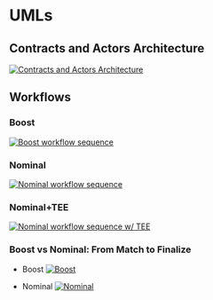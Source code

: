 # UMLs

## Contracts and Actors Architecture
[![Contracts and Actors Architecture](https://tinyurl.com/2n6qr3ja)](https://tinyurl.com/2n6qr3ja)<!--![Contracts and Actors Architecture](./architecture-ODB.puml)-->

## Workflows

### Boost
[![Boost workflow sequence](https://tinyurl.com/2pnsbm4y)](https://tinyurl.com/2pnsbm4y)<!--![Boost workflow sequence](./nominalworkflow-ODB-boost.puml)-->

### Nominal
[![Nominal workflow sequence](https://tinyurl.com/2m8r8c32)](https://tinyurl.com/2m8r8c32)<!--![Nominal workflow sequence](./nominalworkflow-ODB.puml)-->

### Nominal+TEE
[![Nominal workflow sequence w/ TEE](https://tinyurl.com/2j3ph3sj)](https://tinyurl.com/2j3ph3sj)<!--![Nominal workflow sequence w/ TEE](./nominalworkflow-ODB+TEE.puml)-->

### Boost vs Nominal: From Match to Finalize

* Boost
[![Boost](https://tinyurl.com/2ox8vc6y)](https://tinyurl.com/2ox8vc6y)<!--![Boost](./nominalworkflow-ODB-2b-match2finalize-boost.puml)-->

* Nominal
[![Nominal](https://tinyurl.com/2z24n4o7)](https://tinyurl.com/2z24n4o7)<!--![Nominal](./nominalworkflow-ODB-2a-match2finalize-classic.puml)-->
